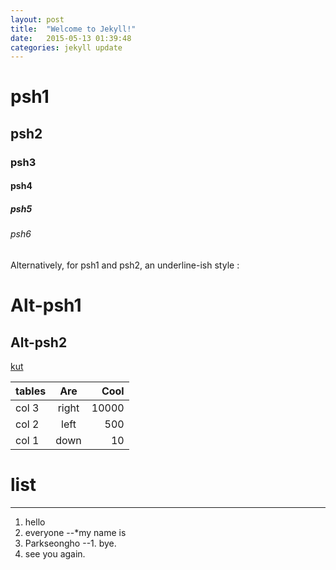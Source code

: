```yaml
---
layout: post
title:  "Welcome to Jekyll!"
date:   2015-05-13 01:39:48
categories: jekyll update
---
```

# psh1
## psh2
### psh3
#### psh4
##### psh5
###### psh6

Alternatively, for psh1 and psh2, an underline-ish style :

Alt-psh1
======

Alt-psh2
------

[kut](http://portal.kut.ac.kr)

|tables |Are  |Cool |
|-------|:---:|----:|
|col 3  |right|10000|
|col 2  |left |  500|
|col 1  |down |   10|

# list
------------------------------------------
1. hello
2. everyone
--*my name is
1. Parkseongho
--1. bye.
4. see you again.
